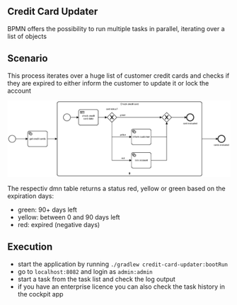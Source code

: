 ## Credit Card Updater
BPMN offers the possibility to run multiple tasks in parallel, iterating over a list of objects

## Scenario
This process iterates over a huge list of customer credit cards and checks if they are expired to either inform the customer 
to update it or lock the account

![cc_checker|300x200,20%](src/main/resources/bpmn/credit-card-update.png)

The respectiv dmn table returns a status red, yellow or green based on the expiration days:

- green: 90+ days left
- yellow: between 0 and 90 days left
- red: expired (negative days)

## Execution
- start the application by running `./gradlew credit-card-updater:bootRun`
- go to `localhost:8082` and login as `admin:admin`
- start a task from the task list and check the log output
- if you have an enterprise licence you can also check the task history in the cockpit app
